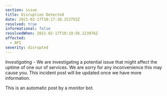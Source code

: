 ```yaml
---
section: issue
title: Disruption Detected
date: 2021-02-17T10:17:38.253755Z
resolved: true
informational: false
resolvedWhen: 2021-02-17T10:19:56.123976Z
affected:
  - API
severity: disrupted
---
```

*Investigating* - We are investigating a potential issue that might affect the uptime of one our of services. We are sorry for any inconvenience this may cause you. This incident post will be updated once we have more information.

This is an automatic post by a monitor bot.
        